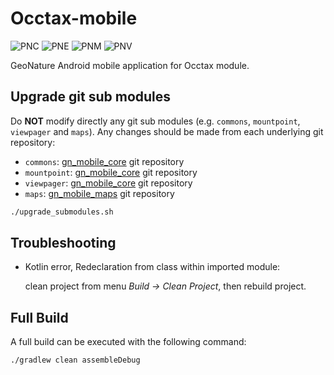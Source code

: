 # Occtax-mobile

![PNC](https://raw.githubusercontent.com/PnX-SI/gn_mobile_occtax/develop/occtax/src/pnc/res/mipmap-xxxhdpi/ic_launcher.png)
![PNE](https://raw.githubusercontent.com/PnX-SI/gn_mobile_occtax/develop/occtax/src/pne/res/mipmap-xxxhdpi/ic_launcher.png)
![PNM](https://raw.githubusercontent.com/PnX-SI/gn_mobile_occtax/develop/occtax/src/pnm/res/mipmap-xxxhdpi/ic_launcher.png)
![PNV](https://raw.githubusercontent.com/PnX-SI/gn_mobile_occtax/develop/occtax/src/pnv/res/mipmap-xxxhdpi/ic_launcher.png)

GeoNature Android mobile application for Occtax module.

## Upgrade git sub modules

Do **NOT** modify directly any git sub modules (e.g. `commons`, `mountpoint`, `viewpager` and `maps`).
Any changes should be made from each underlying git repository:

* `commons`: [gn_mobile_core](https://github.com/PnX-SI/gn_mobile_core) git repository
* `mountpoint`: [gn_mobile_core](https://github.com/PnX-SI/gn_mobile_core) git repository
* `viewpager`: [gn_mobile_core](https://github.com/PnX-SI/gn_mobile_core) git repository
* `maps`: [gn_mobile_maps](https://github.com/PnX-SI/gn_mobile_maps) git repository

```bash
./upgrade_submodules.sh
```

## Troubleshooting

* Kotlin error, Redeclaration from class within imported module:

  clean project from menu *Build -> Clean Project*, then rebuild project.

## Full Build

A full build can be executed with the following command:

```
./gradlew clean assembleDebug
```

